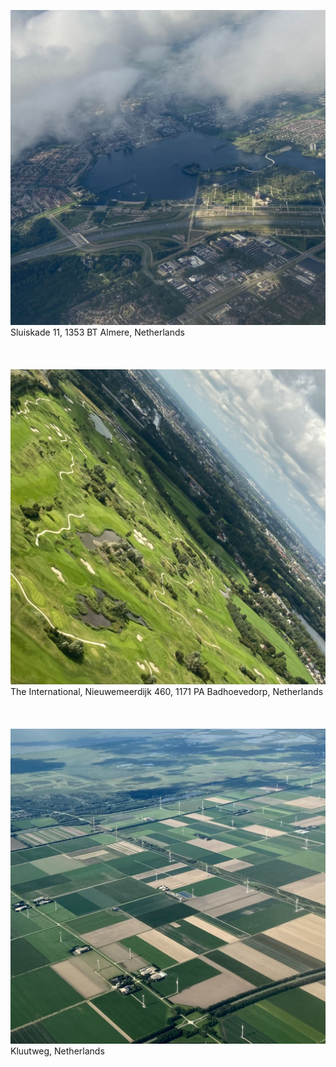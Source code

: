 ![IMG9105](photos/IMG9105.jpg)
Sluiskade 11, 1353 BT Almere, Netherlands
\
\
\
\
![IMG9149](photos/IMG9149.jpg)
The International, Nieuwemeerdijk 460, 1171 PA Badhoevedorp, Netherlands
\
\
\
\
![IMG9084](photos/IMG9084.jpg)
Kluutweg, Netherlands